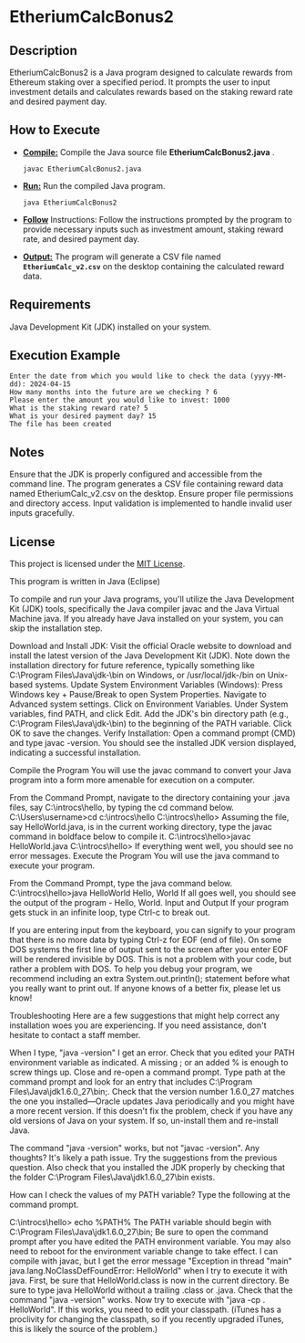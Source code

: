 # EtheriumCalcBonus2

## Description
EtheriumCalcBonus2 is a Java program designed to calculate rewards from Ethereum staking over a specified period.
It prompts the user to input investment details and calculates rewards based on the staking reward rate and desired payment day.

## How to Execute
- **[Compile:](#compile:)** Compile the Java source file **EtheriumCalcBonus2.java** .
  
  ```javac EtheriumCalcBonus2.java```
- **[Run:](#run:)** Run the compiled Java program.
  
  ```java EtheriumCalcBonus2```
- **[Follow](#follow:)** Instructions: Follow the instructions prompted by the program to provide necessary inputs such as investment amount, staking reward rate, and desired payment day.
- **[Output:](#output:)** The program will generate a CSV file named **`EtheriumCalc_v2.csv`** on the desktop containing the calculated reward data.

## Requirements
Java Development Kit (JDK) installed on your system.

## Execution Example
```Welcome to the investor center.
Enter the date from which you would like to check the data (yyyy-MM-dd): 2024-04-15
How many months into the future are we checking ? 6
Please enter the amount you would like to invest: 1000
What is the staking reward rate? 5
What is your desired payment day? 15
The file has been created
```

## Notes
Ensure that the JDK is properly configured and accessible from the command line.
The program generates a CSV file containing reward data named EtheriumCalc_v2.csv on the desktop. Ensure proper file permissions and directory access.
Input validation is implemented to handle invalid user inputs gracefully.

## License

This project is licensed under the [MIT License](LICENSE).



This program is written in Java (Eclipse) 

To compile and run your Java programs, you'll utilize the Java Development Kit (JDK) tools, specifically the Java compiler javac and the Java Virtual Machine java.
If you already have Java installed on your system, you can skip the installation step.

Download and Install JDK: Visit the official Oracle website to download and install the latest version of the Java Development Kit (JDK).
Note down the installation directory for future reference, typically something like C:\Program Files\Java\jdk-<version>\bin on Windows,
or /usr/local/jdk-<version>/bin on Unix-based systems.
Update System Environment Variables (Windows):
Press Windows key + Pause/Break to open System Properties.
Navigate to Advanced system settings.
Click on Environment Variables.
Under System variables, find PATH, and click Edit.
Add the JDK's bin directory path (e.g., C:\Program Files\Java\jdk-<version>\bin) to the beginning of the PATH variable.
Click OK to save the changes.
Verify Installation: Open a command prompt (CMD) and type javac -version. You should see the installed JDK version displayed, indicating a successful installation.


Compile the Program
You will use the javac command to convert your Java program into a form more amenable for execution on a computer.

From the Command Prompt, navigate to the directory containing your .java files, say C:\introcs\hello, by typing the cd command below.
C:\Users\username>cd c:\introcs\hello
C:\introcs\hello\>
Assuming the file, say HelloWorld.java, is in the current working directory, type the javac command in boldface below to compile it.
C:\introcs\hello\>javac HelloWorld.java
C:\introcs\hello\>
If everything went well, you should see no error messages.
Execute the Program
You will use the java command to execute your program.

From the Command Prompt, type the java command below.
C:\introcs\hello\>java HelloWorld
Hello, World
If all goes well, you should see the output of the program - Hello, World.
Input and Output
If your program gets stuck in an infinite loop, type Ctrl-c to break out.

If you are entering input from the keyboard, you can signify to your program that there is no more data by typing Ctrl-z for EOF (end of file). On some DOS systems the first line of output sent to the screen after you enter EOF will be rendered invisible by DOS. This is not a problem with your code, but rather a problem with DOS. To help you debug your program, we recommend including an extra System.out.println(); statement before what you really want to print out. If anyone knows of a better fix, please let us know!

Troubleshooting
Here are a few suggestions that might help correct any installation woes you are experiencing. If you need assistance, don't hesitate to contact a staff member.

When I type, "java -version" I get an error. Check that you edited your PATH environment variable as indicated. A missing ; or an added % is enough to screw things up. Close and re-open a command prompt. Type path at the command prompt and look for an entry that includes C:\Program Files\Java\jdk1.6.0_27\bin;. Check that the version number 1.6.0_27 matches the one you installed—Oracle updates Java periodically and you might have a more recent version. If this doesn't fix the problem, check if you have any old versions of Java on your system. If so, un-install them and re-install Java.

The command "java -version" works, but not "javac -version". Any thoughts? It's likely a path issue. Try the suggestions from the previous question. Also check that you installed the JDK properly by checking that the folder C:\Program Files\Java\jdk1.6.0_27\bin exists.

How can I check the values of my PATH variable? Type the following at the command prompt.

C:\introcs\hello\> echo %PATH%
The PATH variable should begin with C:\Program Files\Java\jdk1.6.0_27\bin; Be sure to open the command prompt after you have edited the PATH environment variable. You may also need to reboot for the environment variable change to take effect.
I can compile with javac, but I get the error message "Exception in thread "main" java.lang.NoClassDefFoundError: HelloWorld" when I try to execute it with java. First, be sure that HelloWorld.class is now in the current directory. Be sure to type java HelloWorld without a trailing .class or .java. Check that the command "java -version" works. Now try to execute with "java -cp . HelloWorld". If this works, you need to edit your classpath. (iTunes has a proclivity for changing the classpath, so if you recently upgraded iTunes, this is likely the source of the problem.)

